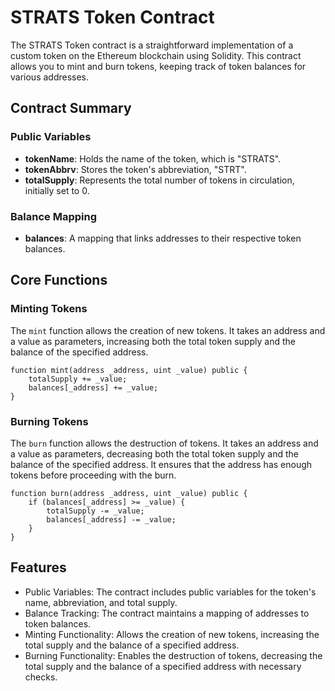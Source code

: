 # STRATS Token Contract

The STRATS Token contract is a straightforward implementation of a custom token on the Ethereum blockchain using Solidity. This contract allows you to mint and burn tokens, keeping track of token balances for various addresses.

## Contract Summary

### Public Variables

- **tokenName**: Holds the name of the token, which is "STRATS".
- **tokenAbbrv**: Stores the token's abbreviation, "STRT".
- **totalSupply**: Represents the total number of tokens in circulation, initially set to 0.

### Balance Mapping

- **balances**: A mapping that links addresses to their respective token balances.

## Core Functions

### Minting Tokens

The `mint` function allows the creation of new tokens. It takes an address and a value as parameters, increasing both the total token supply and the balance of the specified address.

```solidity
function mint(address _address, uint _value) public {
    totalSupply += _value;
    balances[_address] += _value;
}
```

### Burning Tokens
The `burn` function allows the destruction of tokens. It takes an address and a value as parameters, decreasing both the total token supply and the balance of the specified address. It ensures that the address has enough tokens before proceeding with the burn.

```solidity
function burn(address _address, uint _value) public {
    if (balances[_address] >= _value) {
        totalSupply -= _value;
        balances[_address] -= _value;
    }
}
```

## Features
- Public Variables: The contract includes public variables for the token's name, abbreviation, and total supply.
- Balance Tracking: The contract maintains a mapping of addresses to token balances.
- Minting Functionality: Allows the creation of new tokens, increasing the total supply and the balance of a specified address.
- Burning Functionality: Enables the destruction of tokens, decreasing the total supply and the balance of a specified address with necessary checks.
